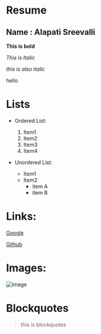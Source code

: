 # Resume

## Name : Alapati Sreevalli

**This is bold**

*This is Italic*

_this is also italic_

<h>hello</h1>

# Lists

 - Ordered List:
 
    1. Item1
    2. Item2
    3. Item3
    4. Item4
 - Unordered List:
 
    * Item1
    * Item2
       * item A
       * item B
 # Links:
 
 [Google](https://google.com)
 
 [Github](https://github.com)

# Images:

![image](https://user-images.githubusercontent.com/84225895/118591239-78e86780-b7c1-11eb-815a-789feca10062.png)

# Blockquotes

> this is blockquotes
